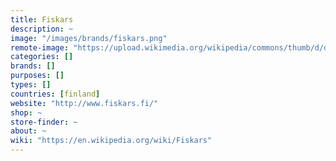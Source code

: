 ```yaml
---
title: Fiskars
description: ~
image: "/images/brands/fiskars.png"
remote-image: "https://upload.wikimedia.org/wikipedia/commons/thumb/d/d3/Fiskars.svg/250px-Fiskars.svg.png"
categories: []
brands: []
purposes: []
types: []
countries: [finland]
website: "http://www.fiskars.fi/"
shop: ~
store-finder: ~
about: ~
wiki: "https://en.wikipedia.org/wiki/Fiskars"
---
```

